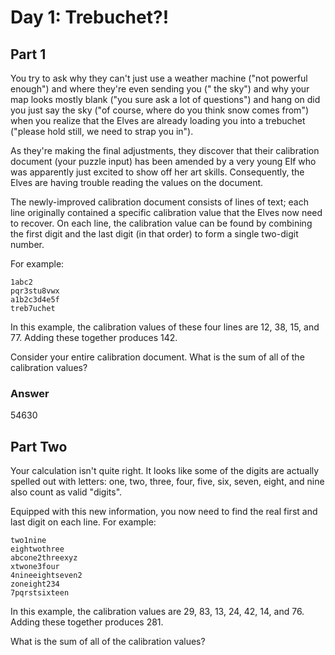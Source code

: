 # Day 1: Trebuchet?!

## Part 1

You try to ask why they can't just use a weather machine ("not powerful enough") and where they're even sending you ("
the sky") and why your map looks mostly blank ("you sure ask a lot of questions") and hang on did you just say the
sky ("of course, where do you think snow comes from") when you realize that the Elves are already loading you into a
trebuchet ("please hold still, we need to strap you in").

As they're making the final adjustments, they discover that their calibration document (your puzzle input) has been
amended by a very young Elf who was apparently just excited to show off her art skills. Consequently, the Elves are
having trouble reading the values on the document.

The newly-improved calibration document consists of lines of text; each line originally contained a specific calibration
value that the Elves now need to recover. On each line, the calibration value can be found by combining the first digit
and the last digit (in that order) to form a single two-digit number.

For example:

```text
1abc2
pqr3stu8vwx
a1b2c3d4e5f
treb7uchet
```

In this example, the calibration values of these four lines are 12, 38, 15, and 77. Adding these together produces 142.

Consider your entire calibration document. What is the sum of all of the calibration values?

### Answer

54630

## Part Two

Your calculation isn't quite right. It looks like some of the digits are actually spelled out with letters: one, two,
three, four, five, six, seven, eight, and nine also count as valid "digits".

Equipped with this new information, you now need to find the real first and last digit on each line. For example:

```text
two1nine
eightwothree
abcone2threexyz
xtwone3four
4nineeightseven2
zoneight234
7pqrstsixteen
```

In this example, the calibration values are 29, 83, 13, 24, 42, 14, and 76. Adding these together produces 281.

What is the sum of all of the calibration values?